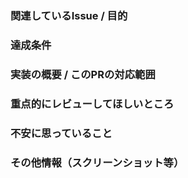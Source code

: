 ### 関連しているIssue / 目的
### 達成条件
### 実装の概要 / このPRの対応範囲
### 重点的にレビューしてほしいところ
### 不安に思っていること
### その他情報（スクリーンショット等）
